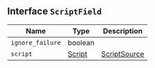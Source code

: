 ## Interface `ScriptField`

| Name | Type | Description |
| - | - | - |
| `ignore_failure` | boolean | &nbsp; |
| `script` | [Script](./Script.md) | [ScriptSource](./ScriptSource.md) | &nbsp; |
